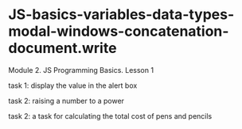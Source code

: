 # JS-basics-variables-data-types-modal-windows-concatenation-document.write

Module 2. JS Programming Basics. Lesson 1

task 1: display the value in the alert box

task 2: raising a number to a power

task 2: a task for calculating the total cost of pens and pencils
